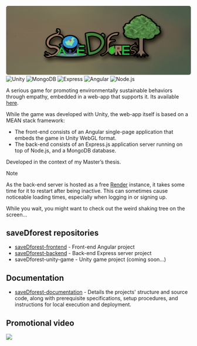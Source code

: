 ![Logo](./assets/logo.png)
![Unity](https://img.shields.io/badge/-Unity-000000?style=flat&logo=unity&logoColor=white)
![MongoDB](https://img.shields.io/badge/-MongoDB-4DB33D?style=flat&logo=mongodb&logoColor=FFFFFF)
![Express](https://img.shields.io/badge/Express-000000?style=flat&logo=express&logoColor=white)
![Angular](https://img.shields.io/badge/Angular-DD0031?style=flat&logo=angular&logoColor=white) 
![Node.js](https://img.shields.io/badge/Node.js-339933?style=flat&logo=node.js&logoColor=white)


A serious game for promoting environmentally sustainable behaviors through empathy, embedded in a web-app that supports it. 
Its available [here](https://savedforest-temp-test-2.onrender.com/).

While the game was developed with Unity, the web-app itself is based on a MEAN stack framework:
 - The front-end consists of an Angular single-page application that embeds the game in Unity WebGL format.
 - The back-end consists of an Express.js application server running on top of Node.js, and a MongoDB database.

Developed in the context of my Master’s thesis.

> [!NOTE]
> As the back-end server is hosted as a free [Render](https://render.com/) instance, it takes some time for it to restart after being inactive. This can sometimes cause noticeable loading times, especially when logging in or signing up.
> 
> While you wait, you might want to check out the weird shaking tree on the screen...

## saveDforest repositories 

- [saveDforest-frontend](https://github.com/ricardosantosfc/savedforest-frontend-public) - Front-end Angular project 
- [saveDforest-backend](https://github.com/ricardosantosfc/savedforest-backend-public) - Back-end Express server project 
- saveDforest-unity-game - Unity game project (coming soon...)
  
## Documentation

- [saveDforest-documentation](https://ricardosantosfc.github.io/saveDforest/docs/savedforest_documentation.pdf) - Details the projects' structure and source code, along with prerequisite specifications, setup procedures, and instructions for local execution and deployment.


## Promotional video

[<img src="https://img.youtube.com/vi/HN52uf6e_Y8/0.jpg" width="40%">](https://www.youtube.com/watch?v=HN52uf6e_Y8)
